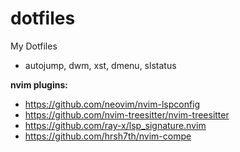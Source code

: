 # dotfiles
My Dotfiles </br>

 * autojump, dwm, xst, dmenu, slstatus

**nvim plugins:**

 - https://github.com/neovim/nvim-lspconfig
 - https://github.com/nvim-treesitter/nvim-treesitter
 - https://github.com/ray-x/lsp_signature.nvim
 - https://github.com/hrsh7th/nvim-compe
